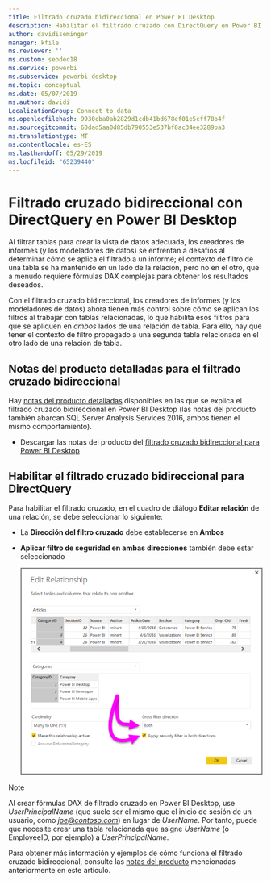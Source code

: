 ```yaml
---
title: Filtrado cruzado bidireccional en Power BI Desktop
description: Habilitar el filtrado cruzado con DirectQuery en Power BI Desktop
author: davidiseminger
manager: kfile
ms.reviewer: ''
ms.custom: seodec18
ms.service: powerbi
ms.subservice: powerbi-desktop
ms.topic: conceptual
ms.date: 05/07/2019
ms.author: davidi
LocalizationGroup: Connect to data
ms.openlocfilehash: 9930cba0ab2829d1cdb41bd678ef01e5cff78b4f
ms.sourcegitcommit: 60dad5aa0d85db790553e537bf8ac34ee3289ba3
ms.translationtype: MT
ms.contentlocale: es-ES
ms.lasthandoff: 05/29/2019
ms.locfileid: "65239440"
---
```

# <a name="bidirectional-cross-filtering-using-directquery-in-power-bi-desktop"></a>Filtrado cruzado bidireccional con DirectQuery en Power BI Desktop

Al filtrar tablas para crear la vista de datos adecuada, los creadores de informes (y los modeladores de datos) se enfrentan a desafíos al determinar cómo se aplica el filtrado a un informe; el contexto de filtro de una tabla se ha mantenido en un lado de la relación, pero no en el otro, que a menudo requiere fórmulas DAX complejas para obtener los resultados deseados.

Con el filtrado cruzado bidireccional, los creadores de informes (y los modeladores de datos) ahora tienen más control sobre cómo se aplican los filtros al trabajar con tablas relacionadas, lo que habilita esos filtros para que se apliquen en *ambos* lados de una relación de tabla. Para ello, hay que tener el contexto de filtro propagado a una segunda tabla relacionada en el otro lado de una relación de tabla.

## <a name="detailed-whitepaper-for-bidirectional-cross-filtering"></a>Notas del producto detalladas para el filtrado cruzado bidireccional
Hay [notas del producto detalladas](http://download.microsoft.com/download/2/7/8/2782DF95-3E0D-40CD-BFC8-749A2882E109/Bidirectional%20cross-filtering%20in%20Analysis%20Services%202016%20and%20Power%20BI.docx) disponibles en las que se explica el filtrado cruzado bidireccional en Power BI Desktop (las notas del producto también abarcan SQL Server Analysis Services 2016, ambos tienen el mismo comportamiento).

* Descargar las notas del producto del [filtrado cruzado bidireccional para Power BI Desktop](http://download.microsoft.com/download/2/7/8/2782DF95-3E0D-40CD-BFC8-749A2882E109/Bidirectional%20cross-filtering%20in%20Analysis%20Services%202016%20and%20Power%20BI.docx)

## <a name="enabling-bidirectional-cross-filtering-for-directquery"></a>Habilitar el filtrado cruzado bidireccional para DirectQuery

Para habilitar el filtrado cruzado, en el cuadro de diálogo **Editar relación** de una relación, se debe seleccionar lo siguiente:

* La **Dirección del filtro cruzado** debe establecerse en **Ambos**
* **Aplicar filtro de seguridad en ambas direcciones** también debe estar seleccionado

  ![](media/desktop-bidirectional-filtering/bidirectional-filtering_2.png)

> [!NOTE]
> Al crear fórmulas DAX de filtrado cruzado en Power BI Desktop, use *UserPrincipalName* (que suele ser el mismo que el inicio de sesión de un usuario, como <em>joe@contoso.com</em>) en lugar de *UserName*. Por tanto, puede que necesite crear una tabla relacionada que asigne *UserName* (o EmployeeID, por ejemplo) a *UserPrincipalName*.

Para obtener más información y ejemplos de cómo funciona el filtrado cruzado bidireccional, consulte las [notas del producto](http://download.microsoft.com/download/2/7/8/2782DF95-3E0D-40CD-BFC8-749A2882E109/Bidirectional%20cross-filtering%20in%20Analysis%20Services%202016%20and%20Power%20BI.docx) mencionadas anteriormente en este artículo.

